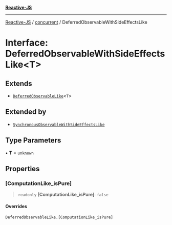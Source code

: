 [**Reactive-JS**](../../README.md)

***

[Reactive-JS](../../README.md) / [concurrent](../README.md) / DeferredObservableWithSideEffectsLike

# Interface: DeferredObservableWithSideEffectsLike\<T\>

## Extends

- [`DeferredObservableLike`](DeferredObservableLike.md)\<`T`\>

## Extended by

- [`SynchronousObservableWithSideEffectsLike`](SynchronousObservableWithSideEffectsLike.md)

## Type Parameters

• **T** = `unknown`

## Properties

### \[ComputationLike\_isPure\]

> `readonly` **\[ComputationLike\_isPure\]**: `false`

#### Overrides

`DeferredObservableLike.[ComputationLike_isPure]`
